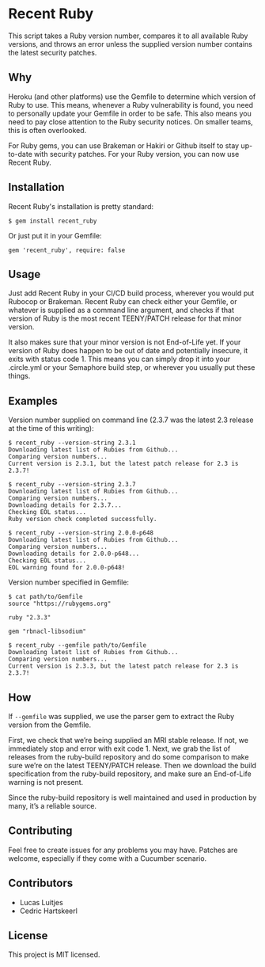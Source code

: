# Recent Ruby

This script takes a Ruby version number, compares it to all available Ruby versions, and throws an error unless the supplied version number contains the latest security patches.

## Why

Heroku (and other platforms) use the Gemfile to determine which version of Ruby to use. This means, whenever a Ruby vulnerability is found, you need to personally update your Gemfile in order to be safe. This also means you need to pay close attention to the Ruby security notices. On smaller teams, this is often overlooked.

For Ruby gems, you can use Brakeman or Hakiri or Github itself to stay up-to-date with security patches. For your Ruby version, you can now use Recent Ruby.

## Installation

Recent Ruby's installation is pretty standard:

```
$ gem install recent_ruby
```

Or just put it in your Gemfile:

```
gem 'recent_ruby', require: false
```

## Usage

Just add Recent Ruby in your CI/CD build process, wherever you would put Rubocop or Brakeman. Recent Ruby can check either your Gemfile, or whatever is supplied as a command line argument, and checks if that version of Ruby is the most recent TEENY/PATCH release for that minor version.

It also makes sure that your minor version is not End-of-Life yet. If your version of Ruby does happen to be out of date and potentially insecure, it exits with status code 1. This means you can simply drop it into your .circle.yml or your Semaphore build step, or wherever you usually put these things. 

## Examples

Version number supplied on command line (2.3.7 was the latest 2.3 release at the time of this writing):

```
$ recent_ruby --version-string 2.3.1
Downloading latest list of Rubies from Github...
Comparing version numbers...
Current version is 2.3.1, but the latest patch release for 2.3 is 2.3.7!

$ recent_ruby --version-string 2.3.7
Downloading latest list of Rubies from Github...
Comparing version numbers...
Downloading details for 2.3.7...
Checking EOL status...
Ruby version check completed successfully.

$ recent_ruby --version-string 2.0.0-p648
Downloading latest list of Rubies from Github...
Comparing version numbers...
Downloading details for 2.0.0-p648...
Checking EOL status...
EOL warning found for 2.0.0-p648!
``` 

Version number specified in Gemfile:

```
$ cat path/to/Gemfile
source "https://rubygems.org"

ruby "2.3.3"

gem "rbnacl-libsodium"

$ recent_ruby --gemfile path/to/Gemfile
Downloading latest list of Rubies from Github...
Comparing version numbers...
Current version is 2.3.3, but the latest patch release for 2.3 is 2.3.7!
```

## How

If `--gemfile` was supplied, we use the parser gem to extract the Ruby version from the Gemfile.

First, we check that we’re being supplied an MRI stable release. If not, we immediately stop and error with exit code 1. Next, we grab the list of releases from the ruby-build repository and do some comparison to make sure we’re on the latest TEENY/PATCH release. Then we download the build specification from the ruby-build repository, and make sure an End-of-Life warning is not present.

Since the ruby-build repository is well maintained and used in production by many, it’s a reliable source.

## Contributing

Feel free to create issues for any problems you may have. Patches are welcome, especially if they come with a Cucumber scenario.

## Contributors

- Lucas Luitjes
- Cedric Hartskeerl

## License

This project is MIT licensed.
